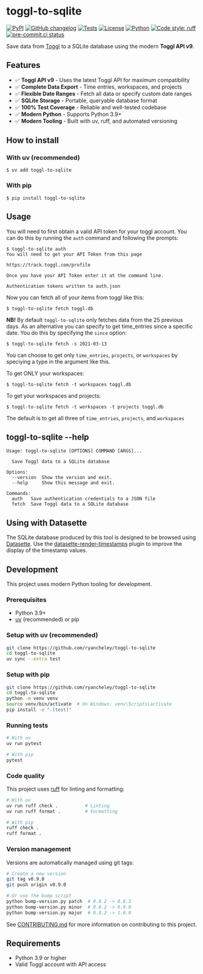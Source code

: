 # toggl-to-sqlite

[![PyPI](https://img.shields.io/pypi/v/toggl-to-sqlite.svg)](https://pypi.org/project/toggl-to-sqlite/)
[![GitHub changelog](https://img.shields.io/github/v/release/ryancheley/toggl-to-sqlite?include_prereleases&label=changelog)](https://github.com/ryancheley/toggl-to-sqlite/releases)
[![Tests](https://github.com/ryancheley/toggl-to-sqlite/workflows/Test/badge.svg)](https://github.com/ryancheley/toggl-to-sqlite/actions?query=workflow%3ATest)
[![License](https://img.shields.io/badge/license-Apache%202.0-blue.svg)](https://github.com/ryancheley/toggl-to-sqlite/blob/main/LICENSE)
[![Python](https://img.shields.io/badge/python-3.9+-blue)](https://pypi.org/project/toggl-to-sqlite/)
[![Code style: ruff](https://img.shields.io/endpoint?url=https://raw.githubusercontent.com/astral-sh/ruff/main/assets/badge/v2.json)](https://github.com/astral-sh/ruff)
[![pre-commit.ci status](https://results.pre-commit.ci/badge/github/ryancheley/toggl-to-sqlite/main.svg)](https://results.pre-commit.ci/latest/github/ryancheley/toggl-to-sqlite/main)

Save data from [Toggl](https://toggl.com/) to a SQLite database using the modern **Toggl API v9**.

## Features

- ✅ **Toggl API v9** - Uses the latest Toggl API for maximum compatibility
- ✅ **Complete Data Export** - Time entries, workspaces, and projects
- ✅ **Flexible Date Ranges** - Fetch all data or specify custom date ranges
- ✅ **SQLite Storage** - Portable, queryable database format
- ✅ **100% Test Coverage** - Reliable and well-tested codebase
- ✅ **Modern Python** - Supports Python 3.9+
- ✅ **Modern Tooling** - Built with uv, ruff, and automated versioning

## How to install

### With uv (recommended)

    $ uv add toggl-to-sqlite

### With pip

    $ pip install toggl-to-sqlite

## Usage

You will need to first obtain a valid API token for your toggl account. You can do this by running the `auth` command and following the prompts:

    $ toggl-to-sqlite auth
    You will need to get your API Token from this page

    https://track.toggl.com/profile

    Once you have your API Token enter it at the command line.

    Authentication tokens written to auth.json

Now you can fetch all of your items from toggl like this:

    $ toggl-to-sqlite fetch toggl.db

**NB!** By default `toggl-to-sqlite` only fetches data from the 25 previous days. As an alternative you can specify to get time_entries since a specific date. You do this by specifying the `since` option:

    $ toggl-to-sqlite fetch -s 2021-03-13

You can choose to get only `time_entries`, `projects`, or `workspaces` by speciying a type in the argument like this.

To get ONLY your workspaces:

    $ toggl-to-sqlite fetch -t workspaces toggl.db

To get your workspaces and projects:

    $ toggl-to-sqlite fetch -t workspaces -t projects toggl.db

The default is to get all three of `time_entries`, `projects`, and `workspaces`

## toggl-to-sqlite --help

<!-- [[[cog
import cog
from toggl_to_sqlite import cli
from click.testing import CliRunner
runner = CliRunner()
result = runner.invoke(cli.cli, ["--help"])
help = result.output.replace("Usage: cli", "Usage: toggl-to-sqlite")
cog.out(
    "```\n{}\n```".format(help)
)
]]] -->
```
Usage: toggl-to-sqlite [OPTIONS] COMMAND [ARGS]...

  Save Toggl data to a SQLite database

Options:
  --version  Show the version and exit.
  --help     Show this message and exit.

Commands:
  auth   Save authentication credentials to a JSON file
  fetch  Save Toggl data to a SQLite database

```
<!-- [[[end]]] -->

## Using with Datasette

The SQLite database produced by this tool is designed to be browsed using [Datasette](https://datasette.readthedocs.io/). Use the [datasette-render-timestamps](https://github.com/simonw/datasette-render-timestamps) plugin to improve the display of the timestamp values.

## Development

This project uses modern Python tooling for development.

### Prerequisites

- Python 3.9+
- [uv](https://docs.astral.sh/uv/) (recommended) or pip

### Setup with uv (recommended)

```bash
git clone https://github.com/ryancheley/toggl-to-sqlite
cd toggl-to-sqlite
uv sync --extra test
```

### Setup with pip

```bash
git clone https://github.com/ryancheley/toggl-to-sqlite
cd toggl-to-sqlite
python -m venv venv
source venv/bin/activate  # On Windows: venv\Scripts\activate
pip install -e ".[test]"
```

### Running tests

```bash
# With uv
uv run pytest

# With pip
pytest
```

### Code quality

This project uses [ruff](https://github.com/astral-sh/ruff) for linting and formatting:

```bash
# With uv
uv run ruff check .          # Linting
uv run ruff format .         # Formatting

# With pip
ruff check .
ruff format .
```

### Version management

Versions are automatically managed using git tags:

```bash
# Create a new version
git tag v0.9.0
git push origin v0.9.0

# Or use the bump script
python bump-version.py patch  # 0.8.2 -> 0.8.3
python bump-version.py minor  # 0.8.2 -> 0.9.0
python bump-version.py major  # 0.8.2 -> 1.0.0
```

See [CONTRIBUTING.md](CONTRIBUTING.md) for more information on contributing to this project.

## Requirements

- Python 3.9 or higher
- Valid Toggl account with API access
